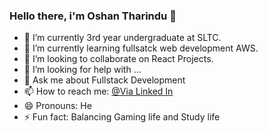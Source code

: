 ### Hello there, i'm Oshan Tharindu 👋

- 🔭 I’m currently 3rd year undergraduate at SLTC. 
- 🌱 I’m currently learning fullsatck web development AWS.
- 👯 I’m looking to collaborate on React Projects.
- 🤔 I’m looking for help with ...
- 💬 Ask me about Fullstack Development
- 📫 How to reach me: [@Via Linked In](linkedin.com/in/oshan-tharindu-ranasinghe-8aa98111b)
- 😄 Pronouns: He
- ⚡ Fun fact: Balancing Gaming life and Study life 

